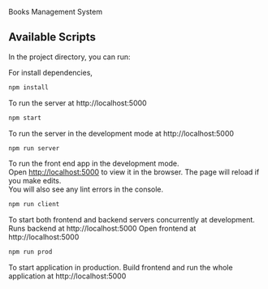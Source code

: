 Books Management System

## Available Scripts

In the project directory, you can run:

For install dependencies,

```js
npm install
```

To run the server at http://localhost:5000

```js
npm start
```

To run the server in the development mode at http://localhost:5000

```js
npm run server
```

To run the front end app in the development mode.<br />
Open [http://localhost:5000](http://localhost:5000) to view it in the browser.
The page will reload if you make edits.<br />
You will also see any lint errors in the console.

```js
npm run client
```

To start both frontend and backend servers concurrently at development.
Runs backend at http://localhost:5000
Open frontend at http://localhost:5000

```js
npm run prod
```

To start application in production.
Build frontend and run the whole application at http://localhost:5000
